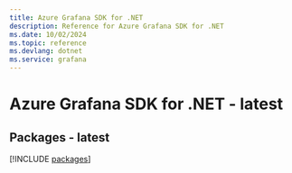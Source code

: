 ```yaml
---
title: Azure Grafana SDK for .NET
description: Reference for Azure Grafana SDK for .NET
ms.date: 10/02/2024
ms.topic: reference
ms.devlang: dotnet
ms.service: grafana
---
```

# Azure Grafana SDK for .NET - latest
## Packages - latest
[!INCLUDE [packages](grafana-index.md)]